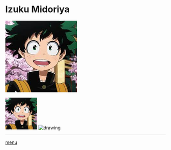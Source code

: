 # Izuku Midoriya
![imagerandom](https://github.com/laurorus/sitewebcour/blob/main/index.jpg "Midoriya Izuku")

<img src="https://github.com/laurorus/sitewebcour/blob/main/index.jpg" alt="Éditer sur GitLab" width="100px"/>

<img src="drawing.jpg" alt="drawing" width="200"/>


___
[menu](https://github.com/laurorus/sitewebcour/blob/main/README.md)
